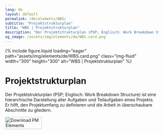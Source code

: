 ```yaml
---
lang: de
layout: default
permalink: /de/elements/WBS/
subtitle: "Projektstrukturplan"
title: "WBS | Projektstrukturplan"
description: "Der Projektstrukturplan (PSP; Englisch: Work Breakdown Structure) ist eine hierarchische Darstellung aller Aufgaben und Teilaufgaben eines Projekts. Er hilft, den Projektumfang zu definieren und die Arbeit in überschaubare Abschnitte zu gliedern."
og_image: /assets/img/elements/de/WBS.card.png
---
```


{% include figure.liquid loading="eager" path="assets/img/elements/de/WBS.card.png" class="img-fluid" width="300" height="300" alt="WBS | Projektstrukturplan" %}

# Projektstrukturplan

Der Projektstrukturplan (PSP; Englisch: Work Breakdown Structure) ist eine hierarchische Darstellung aller Aufgaben und Teilaufgaben eines Projekts. Er hilft, den Projektumfang zu definieren und die Arbeit in überschaubare Abschnitte zu gliedern.

<a href="https://apps.apple.com/app/apple-store/id6738084498?pt=127441684&ct=website&mt=8">
  <img src="{{ "assets/img/en/appstore.png" | relative_url }}" width="120" height="40" alt="Download PM Elements">
</a>
